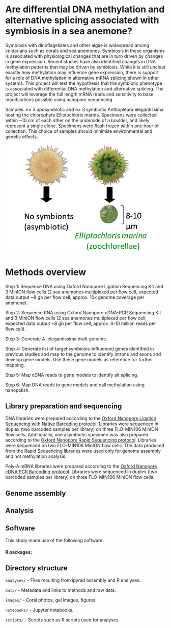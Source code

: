 # Are differential DNA methylation and alternative splicing associated with symbiosis in a sea anemone?


Symbiosis with dinoflagellates and other algae is widespread among cnidarians such as corals and sea anemones. Symbiosis in these organisms is associated with physiological changes that are in turn driven by changes in gene expression. Recent studies have also identified changes in DNA methylation patterns that may be driven by symbiosis. While it is still unclear exactly how methylation may influence gene expression, there is support for a role of DNA methylation in alternative mRNA splicing shown in other systems. This project will test the hypothesis that the symbiotic phenotype is associated with differential DNA methylation and alternative splicing. The project will leverage the full length mRNA reads and sensitivity to base modifications possible using nanopore sequencing.

Samples: n= 3 aposymbiotic and n= 3 symbiotic Anthopleura elegantissima hosting the chlorophyte Elliptochloris marina. Specimens were collected within ~10 cm of each other on the underside of a boulder, and likely represent a single clone. Specimens were flash frozen within one hour of collection. This choice of samples should minimize environmental and genetic effects.

![_Anthopleura_](./images/titleimage.png)

# Methods overview

Step 1: Sequence DNA using Oxford Nanopore Ligation Sequencing Kit and 3 MinION flow cells (2 sea anemones multiplexed per flow cell, expected data output ~8 gb per flow cell, approx. 10x genome coverage per anemone).

Step 2: Sequence RNA using Oxford Nanopore cDNA-PCR Sequencing Kit and 3 MinION flow cells (2 sea anemones multiplexed per flow cell, expected data output ~8 gb per flow cell, approx. 6-10 million reads per flow cell).

Step 3: Generate A. elegantissima draft genome.

Step 4: Generate list of target symbiosis-influenced genes identified in previous studies and map to the genome to identify introns and exons and develop gene models. Use these gene models as reference for further mapping.

Step 5: Map cDNA reads to gene models to identify alt splicing.

Step 6: Map DNA reads to gene models and call methylation using nanopolish.  


## Library preparation and sequencing

DNA libraries were prepared according to the [Oxford Nanopore Ligation Sequencing with Native Barcoding protocol](./1D-Native-barcoding-genomic-DNA-with-EXP-NBD103-and-SQK-LSK109.pdf). Libraries were sequenced in duplex (two barcoded samples per library) on three FLO-MIN106 MinION flow cells. Additionally, one asymbiotic specimen was also prepared according to the [Oxford Nanopore Rapid Sequencing protocol](./rapid-sequencing-sqk-rad004-RSE_9046_v1_revB_17Nov2017.pdf). Libraries were sequenced on two FLO-MIN106 MinION flow cells. The data produced from the Rapid Sequencing libraries were used only for genome assembly and not methylation analysis.

Poly-A mRNA libraries were prepared according to the [Oxford Nanopore cDNA PCR Barcoding protocol](./cDNA-PCR-Barcoding-SQK-PCS108-with-SQK-PBK004.pdf). Libraries were sequenced in duplex (two barcoded samples per library) on three FLO-MIN106 MinION flow cells.

## Genome assembly 



## Analysis 




## Software

This study made use of the following software:



#### R packages:



## Directory structure


`analyses/` - Files resulting from ipyrad assembly and R analyses.

`data/` -  Metadata and links to methods and raw data.

`images/` - Coral photos, gel images, figures.

`notebooks/` - Jupyter notebooks.

`scripts/` - Scripts such as R scripts used for analyses.
